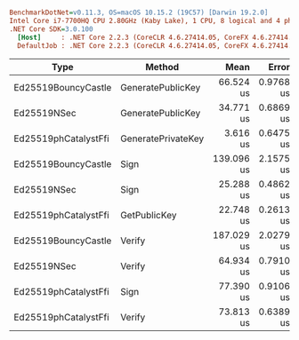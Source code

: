 ``` ini

BenchmarkDotNet=v0.11.3, OS=macOS 10.15.2 (19C57) [Darwin 19.2.0]
Intel Core i7-7700HQ CPU 2.80GHz (Kaby Lake), 1 CPU, 8 logical and 4 physical cores
.NET Core SDK=3.0.100
  [Host]     : .NET Core 2.2.3 (CoreCLR 4.6.27414.05, CoreFX 4.6.27414.05), 64bit RyuJIT
  DefaultJob : .NET Core 2.2.3 (CoreCLR 4.6.27414.05, CoreFX 4.6.27414.05), 64bit RyuJIT


```
|                 Type |             Method |       Mean |     Error |    StdDev |     Median |
|--------------------- |------------------- |-----------:|----------:|----------:|-----------:|
|  Ed25519BouncyCastle |  GeneratePublicKey |  66.524 us | 0.9768 us | 0.9137 us |  66.431 us |
|          Ed25519NSec |  GeneratePublicKey |  34.771 us | 0.6869 us | 1.0490 us |  34.784 us |
| Ed25519phCatalystFfi | GeneratePrivateKey |   3.616 us | 0.6475 us | 1.8049 us |   2.850 us |
|  Ed25519BouncyCastle |               Sign | 139.096 us | 2.1575 us | 2.0181 us | 138.926 us |
|          Ed25519NSec |               Sign |  25.288 us | 0.4862 us | 0.4992 us |  25.395 us |
| Ed25519phCatalystFfi |       GetPublicKey |  22.748 us | 0.2613 us | 0.2444 us |  22.663 us |
|  Ed25519BouncyCastle |             Verify | 187.029 us | 2.0279 us | 1.7977 us | 186.770 us |
|          Ed25519NSec |             Verify |  64.934 us | 0.7910 us | 0.7399 us |  64.653 us |
| Ed25519phCatalystFfi |               Sign |  77.390 us | 0.9106 us | 0.8518 us |  77.704 us |
| Ed25519phCatalystFfi |             Verify |  73.813 us | 0.6389 us | 0.5976 us |  73.771 us |
